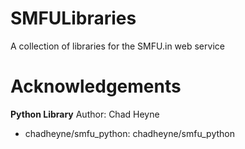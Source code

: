 SMFULibraries
=============

A collection of libraries for the SMFU.in web service

Acknowledgements
================

**Python Library**
Author: Chad Heyne
* chadheyne/smfu_python: chadheyne/smfu_python
